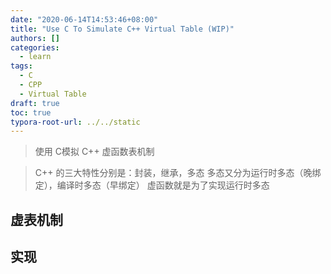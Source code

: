 ```yaml
---
date: "2020-06-14T14:53:46+08:00"
title: "Use C To Simulate C++ Virtual Table (WIP)"
authors: []
categories:
  - learn
tags:
  - C
  - CPP
  - Virtual Table
draft: true
toc: true
typora-root-url: ../../static
---
```


> 使用 C模拟 C++ 虚函数表机制

> C++ 的三大特性分别是：封装，继承，多态
> 多态又分为运行时多态（晚绑定），编译时多态（早绑定）
> 虚函数就是为了实现运行时多态

## 虚表机制

## 实现